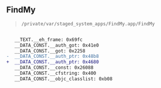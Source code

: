 ## FindMy

> `/private/var/staged_system_apps/FindMy.app/FindMy`

```diff

   __TEXT.__eh_frame: 0x69fc
   __DATA_CONST.__auth_got: 0x41e0
   __DATA_CONST.__got: 0x2258
-  __DATA_CONST.__auth_ptr: 0x48b8
+  __DATA_CONST.__auth_ptr: 0x4680
   __DATA_CONST.__const: 0x26088
   __DATA_CONST.__cfstring: 0x400
   __DATA_CONST.__objc_classlist: 0xb08

```

